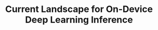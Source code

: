 ---
categories:
- bkk19
description: '> Although training a Deep Learning network requires significant computing
  resources that is typically done on servers, using a trained network to perform
  inference on edge devices (mobile and IOT) is an effective way to distribute the
  computing burden to reduce latency, and enhance privacy. The rapid growth of inference
  on the edge has led to multiple solutions and significant fragmentation in the ecosystem.
  This talk will provide some background of the workflow when using edge inferencing,
  describe some of the major solutions, and discuss the trade-offs among them.'
future_image:
  featured: 'true'
  path: /assets/images/featured-images/bkk19/BKK19-207.png
session_attendee_num: '4'
session_id: BKK19-207
session_room: 'Keynote Room (World Ballroom BC) '
session_slot:
  end_time: '2019-04-02 09:25:00'
  start_time: '2019-04-02 09:00:00'
session_speakers:
- speaker_bio: William Bell is a Principal Engineer at Qualcomm, as a member of the
    team commercializing on-device Machine Learning solutions.<br>(Other Bio TBD)
  speaker_company: ''
  speaker_image: /assets/images/speakers/bkk19/WilliamBell.jpg
  speaker_location: ''
  speaker_name: William Bell
  speaker_position: Principal Engineer, Qualcomm Inc.
  speaker_username: william.bell1
session_track: Machine Learning/AI
tag: session
tags:
- Arm on Arm
title: Current Landscape for On-Device Deep Learning Inference
---